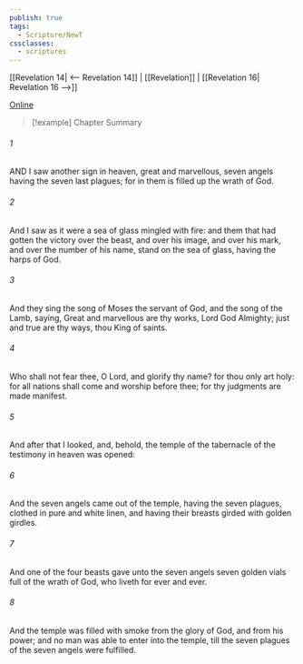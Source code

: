 ```yaml
---
publish: true
tags:
  - Scripture/NewT
cssclasses:
  - scriptures
---
```

[[Revelation 14| <-- Revelation 14]] | [[Revelation]] | [[Revelation 16| Revelation 16 -->]]

[Online](https://churchofjesuschrist.org/study/scriptures/nt/rev/15?lang=eng)

>[!example] Chapter Summary
>
###### 1
AND I saw another sign in heaven, great and marvellous, seven angels having the seven last plagues; for in them is filled up the wrath of God.
###### 2
And I saw as it were a sea of glass mingled with fire: and them that had gotten the victory over the beast, and over his image, and over his mark, and over the number of his name, stand on the sea of glass, having the harps of God.
###### 3
And they sing the song of Moses the servant of God, and the song of the Lamb, saying, Great and marvellous are thy works, Lord God Almighty; just and true are thy ways, thou King of saints.
###### 4
Who shall not fear thee, O Lord, and glorify thy name? for thou only art holy: for all nations shall come and worship before thee; for thy judgments are made manifest.
###### 5
And after that I looked, and, behold, the temple of the tabernacle of the testimony in heaven was opened:
###### 6
And the seven angels came out of the temple, having the seven plagues, clothed in pure and white linen, and having their breasts girded with golden girdles.
###### 7
And one of the four beasts gave unto the seven angels seven golden vials full of the wrath of God, who liveth for ever and ever.
###### 8
And the temple was filled with smoke from the glory of God, and from his power; and no man was able to enter into the temple, till the seven plagues of the seven angels were fulfilled.



